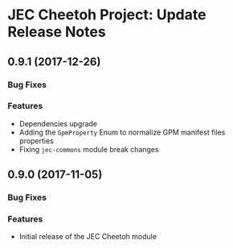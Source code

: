 # JEC Cheetoh Project: Update Release Notes

<a name="jec-cheetoh-0.9.1"></a>
## **0.9.1** (2017-12-26)

### Bug Fixes

### Features

- Dependencies upgrade
- Adding the `GpmProperty` Enum to normalize GPM manifest files properties
- Fixing `jec-commons` module break changes

<a name="jec-cheetoh-0.9.0"></a>
## **0.9.0** (2017-11-05)

### Bug Fixes

### Features

- Initial release of the JEC Cheetoh module